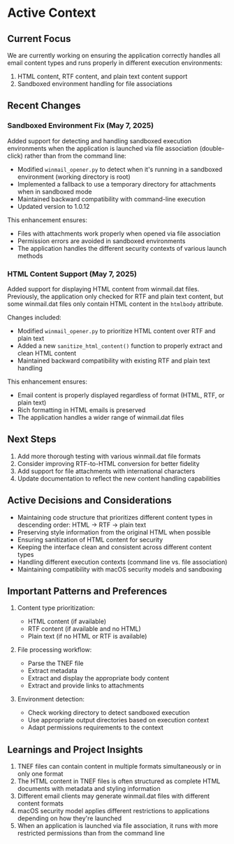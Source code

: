 # Active Context

## Current Focus

We are currently working on ensuring the application correctly handles all email content types and runs properly in different execution environments:

1. HTML content, RTF content, and plain text content support
2. Sandboxed environment handling for file associations

## Recent Changes

### Sandboxed Environment Fix (May 7, 2025)

Added support for detecting and handling sandboxed execution environments when the application is launched via file association (double-click) rather than from the command line:

- Modified `winmail_opener.py` to detect when it's running in a sandboxed environment (working directory is root)
- Implemented a fallback to use a temporary directory for attachments when in sandboxed mode
- Maintained backward compatibility with command-line execution
- Updated version to 1.0.12

This enhancement ensures:
- Files with attachments work properly when opened via file association
- Permission errors are avoided in sandboxed environments
- The application handles the different security contexts of various launch methods

### HTML Content Support (May 7, 2025)

Added support for displaying HTML content from winmail.dat files. Previously, the application only checked for RTF and plain text content, but some winmail.dat files only contain HTML content in the `htmlbody` attribute.

Changes included:
- Modified `winmail_opener.py` to prioritize HTML content over RTF and plain text
- Added a new `sanitize_html_content()` function to properly extract and clean HTML content
- Maintained backward compatibility with existing RTF and plain text handling

This enhancement ensures:
- Email content is properly displayed regardless of format (HTML, RTF, or plain text)
- Rich formatting in HTML emails is preserved
- The application handles a wider range of winmail.dat files

## Next Steps

1. Add more thorough testing with various winmail.dat file formats
2. Consider improving RTF-to-HTML conversion for better fidelity
3. Add support for file attachments with international characters
4. Update documentation to reflect the new content handling capabilities

## Active Decisions and Considerations

- Maintaining code structure that prioritizes different content types in descending order: HTML → RTF → plain text
- Preserving style information from the original HTML when possible
- Ensuring sanitization of HTML content for security
- Keeping the interface clean and consistent across different content types
- Handling different execution contexts (command line vs. file association)
- Maintaining compatibility with macOS security models and sandboxing

## Important Patterns and Preferences

1. Content type prioritization:
   - HTML content (if available)
   - RTF content (if available and no HTML)
   - Plain text (if no HTML or RTF is available)

2. File processing workflow:
   - Parse the TNEF file
   - Extract metadata
   - Extract and display the appropriate body content
   - Extract and provide links to attachments

3. Environment detection:
   - Check working directory to detect sandboxed execution
   - Use appropriate output directories based on execution context
   - Adapt permissions requirements to the context

## Learnings and Project Insights

1. TNEF files can contain content in multiple formats simultaneously or in only one format
2. The HTML content in TNEF files is often structured as complete HTML documents with metadata and styling information
3. Different email clients may generate winmail.dat files with different content formats
4. macOS security model applies different restrictions to applications depending on how they're launched
5. When an application is launched via file association, it runs with more restricted permissions than from the command line
